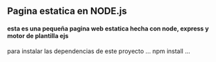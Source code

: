 ## Pagina estatica en NODE.js

#### esta es una pequeña pagina web estatica hecha con node, express y motor de plantilla ejs

para instalar las dependencias de este proyecto
...
npm install
...